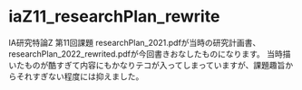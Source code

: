 # iaZ11_researchPlan_rewrite
IA研究特論Z 第11回課題
researchPlan_2021.pdfが当時の研究計画書、
researchPlan_2022_rewrited.pdfが今回書きおなしたものになります。
当時描いたものが酷すぎて内容にもかなりテコが入ってしまっていますが、課題趣旨からそれすぎない程度には抑えました。
